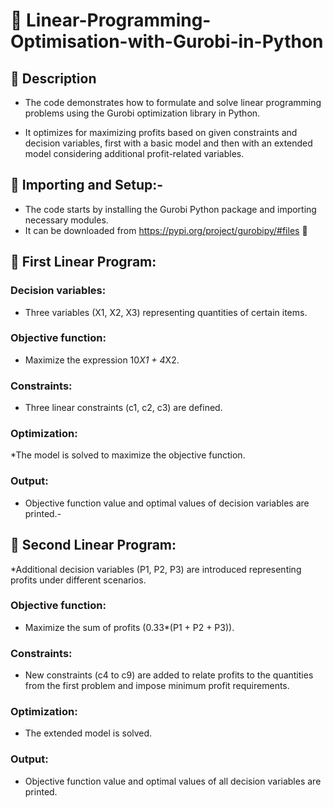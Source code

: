 # 🚀 Linear-Programming-Optimisation-with-Gurobi-in-Python
## 📝 Description
* The code demonstrates how to formulate and solve linear programming problems using the Gurobi optimization library in Python.
  
* It optimizes for maximizing profits based on given constraints and decision variables, first with a basic model and then with an extended model considering additional profit-related variables.

## 📝 Importing and Setup:-

* The code starts by installing the Gurobi Python package and importing necessary modules.
* It can be downloaded from https://pypi.org/project/gurobipy/#files 🔗

## 📝 First Linear Program:

### Decision variables: 
* Three variables (X1, X2, X3) representing quantities of certain items.
### Objective function:
* Maximize the expression 10*X1 + 4*X2.
### Constraints: 
* Three linear constraints (c1, c2, c3) are defined.
### Optimization:
*The model is solved to maximize the objective function.
### Output: 
* Objective function value and optimal values of decision variables are printed.-

## 📝 Second Linear Program:

*Additional decision variables (P1, P2, P3) are introduced representing profits under different scenarios.
### Objective function: 
* Maximize the sum of profits (0.33*(P1 + P2 + P3)).
### Constraints: 
* New constraints (c4 to c9) are added to relate profits to the quantities from the first problem and impose minimum profit requirements.
### Optimization: 
* The extended model is solved.
### Output: 
* Objective function value and optimal values of all decision variables are printed.
